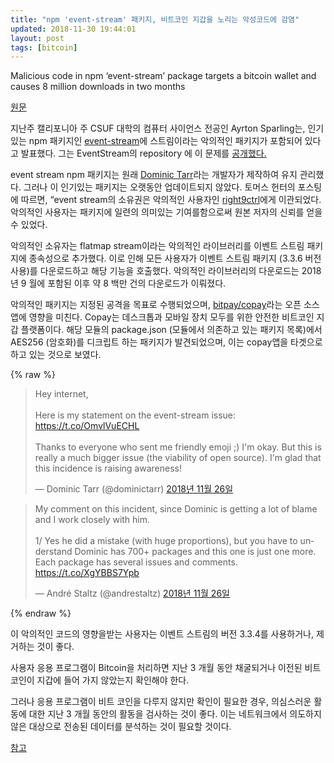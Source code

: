 ```yaml
---
title: "npm 'event-stream' 패키지, 비트코인 지갑을 노리는 악성코드에 감염"
updated: 2018-11-30 19:44:01
layout: post
tags: [bitcoin]
---
```


Malicious code in npm ‘event-stream’ package targets a bitcoin wallet and causes 8 million downloads in two months

[원문](https://hub.packtpub.com/malicious-code-in-npm-event-stream-package-targets-a-bitcoin-wallet-and-causes-8-million-downloads-in-two-months/)

지난주 캘리포니아 주 CSUF 대학의 컴퓨터 사이언스 전공인 Ayrton Sparling는, 인기있는 npm 패키지인 [event-stream](https://github.com/dominictarr/event-stream)에 스트림이라는 악의적인 패키지가 포함되어 있다고 발표했다. 그는 EventStream의 repository 에 이 문제를 [공개했다.](https://github.com/dominictarr/event-stream/issues/116)

event stream npm 패키지는 원래 [Dominic Tarr](https://github.com/dominictarr)라는 개발자가 제작하여 유지 관리했다. 그러나 이 인기있는 패키지는 오랫동안 업데이트되지 않았다. 토머스 헌터의 포스팅에 따르면, “event stream의 소유권은 악의적인 사용자인 [right9ctrl](https://github.com/right9ctrl)에게 이관되었다. 악의적인 사용자는 패키지에 일련의 의미있는 기여를함으로써 원본 저자의 신뢰를 얻을 수 있었다.

악의적인 소유자는 flatmap stream이라는 악의적인 라이브러리를 이벤트 스트림 패키지에 종속성으로 추가했다. 이로 인해 모든 사용자가 이벤트 스트림 패키지 (3.3.6 버전 사용)를 다운로드하고 해당 기능을 호출했다. 악의적인 라이브러리의 다운로드는 2018년 9 월에 포함된 이후 약 8 백만 건의 다운로드가 이뤄졌다.

악의적인 패키지는 지정된 공격을 목표로 수행되었으며, [bitpay/copay](https://github.com/bitpay/copay)라는 오픈 소스 앱에 영향을 미친다. Copay는 데스크톱과 모바일 장치 모두를 위한 안전한 비트코인 지갑 플랫폼이다. 해당 모듈의 package.json (모듈에서 의존하고 있는 패키지 목록)에서 AES256 (암호화)를 디크립트 하는 패키지가 발견되었으며, 이는 copay앱을 타겟으로 하고 있는 것으로 보였다.

{% raw %}

<blockquote class="twitter-tweet" data-lang="ko"><p lang="en" dir="ltr">Hey internet,<br><br>Here is my statement on the event-stream issue: <a href="https://t.co/OmvlVuECHL">https://t.co/OmvlVuECHL</a><br><br>Thanks to everyone who sent me friendly emoji ;) I&#39;m okay. But this is really a much bigger issue (the viability of open source). I&#39;m glad that this incidence is raising awareness!</p>&mdash; Dominic Tarr (@dominictarr) <a href="https://twitter.com/dominictarr/status/1067186943304159233?ref_src=twsrc%5Etfw">2018년 11월 26일</a></blockquote>
<script async src="https://platform.twitter.com/widgets.js" charset="utf-8"></script>

<blockquote class="twitter-tweet" data-lang="ko"><p lang="en" dir="ltr">My comment on this incident, since Dominic is getting a lot of blame and I work closely with him.<br><br>1/ Yes he did a mistake (with huge proportions), but you have to understand Dominic has 700+ packages and this one is just one more. Each package has several issues and comments. <a href="https://t.co/XgYBBS7Ypb">https://t.co/XgYBBS7Ypb</a></p>&mdash; André Staltz (@andrestaltz) <a href="https://twitter.com/andrestaltz/status/1067157915398746114?ref_src=twsrc%5Etfw">2018년 11월 26일</a></blockquote>
<script async src="https://platform.twitter.com/widgets.js" charset="utf-8"></script>

{% endraw %}

이 악의적인 코드의 영향을받는 사용자는 이벤트 스트림의 버전 3.3.4를 사용하거나, 제거하는 것이 좋다.

사용자 응용 프로그램이 Bitcoin을 처리하면 지난 3 개월 동안 채굴되거나 이전된 비트 코인이 지갑에 들어 가지 않았는지 확인해야 한다.

그러나 응용 프로그램이 비트 코인을 다루지 않지만 확인이 필요한 경우, 의심스러운 활동에 대한 지난 3 개월 동안의 활동을 검사하는 것이 좋다. 이는 네트워크에서 의도하지 않은 대상으로 전송된 데이터를 분석하는 것이 필요할 것이다.

[참고](https://github.com/dominictarr/event-stream/issues/116)
